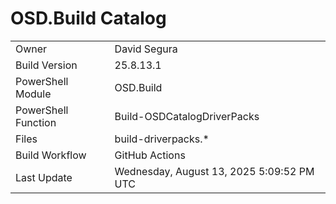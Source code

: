 ﻿# OSD.Build Catalog

| | |
|-|-|
| Owner | David Segura |
| Build Version | 25.8.13.1 |
| PowerShell Module | OSD.Build |
| PowerShell Function | Build-OSDCatalogDriverPacks |
| Files | build-driverpacks.* |
| Build Workflow | GitHub Actions |
| Last Update | Wednesday, August 13, 2025 5:09:52 PM UTC |
